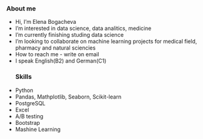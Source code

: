 ### About me
-  Hi, I’m Elena Bogacheva
-  I’m interested in data science, data analitics, medicine
-  I’m currently finishing studing data science
-  I’m looking to collaborate on machine learning projects for medical field, pharmacy and natural sciencies
-  How to reach me - write on email
- I speak English(B2) and German(C1)
  ### Skills
 - Python
 - Pandas, Mathplotlib, Seaborn, Scikit-learn
 - PostgreSQL
 - Excel 
 - A/B testing
 - Bootstrap
 - Mashine Learning
   








<!---
elenabogachevaxxx/elenabogachevaxxx is a ✨ special ✨ repository because its `README.md` (this file) appears on your GitHub profile.
You can click the Preview link to take a look at your changes.
--->
